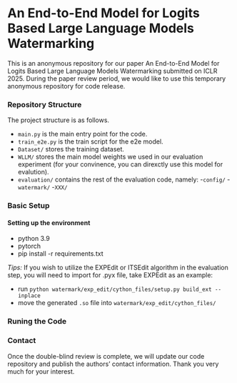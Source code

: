# An End-to-End Model for Logits Based Large Language Models Watermarking

This is an anonymous repository for our paper An End-to-End Model for Logits Based Large Language Models Watermarking submitted on ICLR 2025. During the paper review period, we would like to use this temporary anonymous repository for code release.

### Repository Structure
The project structure is as follows.
- `main.py` is the main entry point for the code.
- `train_e2e.py` is the train script for the e2e model.
- `Dataset/` stores the training dataset.
- `WLLM/` stores the main model weights we used in our evaluation experiment (for your convinence, you can direxctly use this model for evalution).
- `evaluation/` contains the rest of the evaluation code, namely:
  -`config/`
  -`watermark/`
  -`XXX/`
  
### Basic Setup

#### Setting up the environment

- python 3.9
- pytorch
- pip install -r requirements.txt

*Tips:* If you wish to utilize the EXPEdit or ITSEdit algorithm in the evaluation step, you will need to import for .pyx file, take EXPEdit as an example:

- run `python watermark/exp_edit/cython_files/setup.py build_ext --inplace`
- move the generated `.so` file into `watermark/exp_edit/cython_files/`

### Runing the Code

### Contact
Once the double-blind review is complete, we will update our code repository and publish the authors’ contact information. Thank you very much for your interest.
